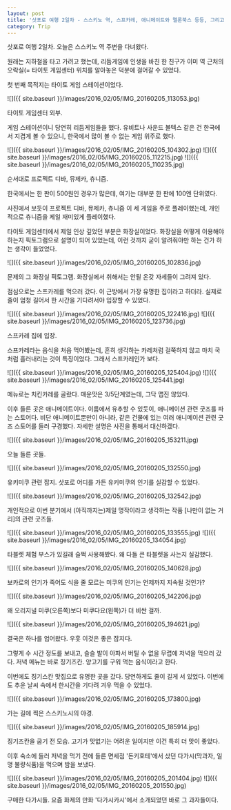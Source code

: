 ```yaml
---
layout: post
title: '삿포로 여행 2일차 - 스스키노 역, 스프카레, 애니메이트와 멜론북스 등등, 그리고 징기스칸'
category: Trip
---
```


삿포로 여행 2일차. 오늘은 스스키노 역 주변을 다녀왔다.

원래는 지하철을 타고 가려고 했는데, 리듬게임에 인생을 바친 한 친구가 이미 역 근처의 오락실(= 타이토 게임센터) 위치를 알아놓은 덕분에 걸어갈 수 있었다.

첫 번째 목적지는 타이토 게임 스테이션이었다.

![]({{ site.baseurl }}/images/2016_02/05/IMG_20160205_113053.jpg)

<span class="italics">타이토 게임센터 외부.</span>

게임 스테이션이니 당연히 리듬게임들을 했다. 유비트나 사운드 볼텍스 같은 건 한국에서 지겹게 볼 수 있으니, 한국에서 많이 볼 수 없는 게임 위주로 했다.

![]({{ site.baseurl }}/images/2016_02/05/IMG_20160205_104302.jpg) ![]({{ site.baseurl }}/images/2016_02/05/IMG_20160205_112215.jpg) ![]({{ site.baseurl }}/images/2016_02/05/IMG_20160205_110235.jpg)

<span class="italics">순서대로 프로젝트 디바, 뮤제카, 츄니즘.</span>

한국에서는 한 판이 500원인 경우가 많은데, 여기는 대부분 한 판에 100엔 단위였다.

사진에서 보듯이 프로젝트 디바, 뮤제카, 츄니즘 이 세 게임을 주로 플레이했는데, 개인적으로 츄니즘을 제일 재미있게 플레이했다.

타이토 게임센터에서 제일 인상 깊었던 부분은 화장실이었다. 화장실을 어떻게 이용해야 하는지 픽토그램으로 설명이 되어 있었는데, 이런 것까지 굳이 알려줘야만 하는 건가 하는 생각이 들었었다.

![]({{ site.baseurl }}/images/2016_02/05/IMG_20160205_102836.jpg)

<span class="italics">문제의 그 화장실 픽토그램. 화장실에서 취해서는 안될 온갖 자세들이 그려져 있다.</span>

점심으로는 스프카레를 먹으러 갔다. 이 근방에서 가장 유명한 집이라고 하더라. 실제로 줄이 엄청 길어서 한 시간을 기다려서야 입장할 수 있었다.

![]({{ site.baseurl }}/images/2016_02/05/IMG_20160205_122416.jpg) ![]({{ site.baseurl }}/images/2016_02/05/IMG_20160205_123736.jpg)

<span class="italics">스프카레 집에 입장.</span>

스프카레라는 음식을 처음 먹어봤는데, 흔히 생각하는 카레처럼 걸쭉하지 않고 마치 국처럼 흘러내리는 것이 특징이었다. 그래서 스프카레인가 보다.

![]({{ site.baseurl }}/images/2016_02/05/IMG_20160205_125404.jpg) ![]({{ site.baseurl }}/images/2016_02/05/IMG_20160205_125441.jpg)

<span class="italics">메뉴로는 치킨카레를 골랐다. 매운맛은 3/5단계였는데, 그닥 맵진 않았다.</span>

이후 들른 곳은 애니메이트이다. 이름에서 유추할 수 있듯이, 애니메이션 관련 굿즈를 파는 스토어다. 비단 애니메이트뿐만이 아니라, 같은 건물에 있는 여러 애니메이션 관련 굿즈 스토어를 들러 구경했다. 자세한 설명은 사진을 통해서 대신하겠다.

![]({{ site.baseurl }}/images/2016_02/05/IMG_20160205_153211.jpg)

<span class="italics">오늘 들른 곳들.</span>

![]({{ site.baseurl }}/images/2016_02/05/IMG_20160205_132550.jpg)

<span class="italics">유키미쿠 관련 잡지. 삿포로 어디를 가든 유키미쿠의 인기를 실감할 수 있었다.</span>

![]({{ site.baseurl }}/images/2016_02/05/IMG_20160205_132542.jpg)

<span class="italics">개인적으로 이번 분기에서 (아직까지는)제일 명작이라고 생각하는 작품 [나만이 없는 거리]의 관련 굿즈들.</span>

![]({{ site.baseurl }}/images/2016_02/05/IMG_20160205_133555.jpg) ![]({{ site.baseurl }}/images/2016_02/05/IMG_20160205_134054.jpg)

<span class="italics">타블렛 체험 부스가 있길래 슬쩍 사용해봤다. 왜 다들 큰 타블렛을 사는지 실감했다.</span>

![]({{ site.baseurl }}/images/2016_02/05/IMG_20160205_140628.jpg)

<span class="italics">보카로의 인기가 죽어도 식을 줄 모르는 미쿠의 인기는 언제까지 지속될 것인가?</span>

![]({{ site.baseurl }}/images/2016_02/05/IMG_20160205_142206.jpg)

<span class="italics">왜 오리지널 미쿠(오른쪽)보다 미쿠다요(왼쪽)가 더 비싼 걸까.</span>

![]({{ site.baseurl }}/images/2016_02/05/IMG_20160205_194621.jpg)

<span class="italics">결국은 하나를 업어왔다. 우훗 이것은 좋은 잡지다.</span>

그렇게 수 시간 정도를 보내고, 슬슬 발이 아파서 버틸 수 없을 무렵에 저녁을 먹으러 갔다. 저녁 메뉴는 바로 징기즈칸. 양고기를 구워 먹는 음식이라고 한다.

이번에도 징기스칸 맛집으로 유명한 곳을 갔다. 당연하게도 줄이 길게 서 있었다. 이번에도 추운 날씨 속에서 한시간을 기다려 겨우 먹을 수 있었다.

![]({{ site.baseurl }}/images/2016_02/05/IMG_20160205_173800.jpg)

<span class="italics">가는 길에 찍은 스스키노시의 야경.</span>

![]({{ site.baseurl }}/images/2016_02/05/IMG_20160205_185914.jpg)

<span class="italics">징기즈칸을 굽기 전 모습. 고기가 맛없기는 어려운 일이지만 이건 특히 더 맛이 좋았다.</span>

이후 숙소에 들러 저녁을 먹기 전에 들른 면세점 '돈키호테'에서 샀던 다가시(막과자, 일명 불량식품)을 먹으며 밤을 보냈다.

![]({{ site.baseurl }}/images/2016_02/05/IMG_20160205_201404.jpg) ![]({{ site.baseurl }}/images/2016_02/05/IMG_20160205_201550.jpg)

<span class="italics">구매한 다가시들. 요즘 화제의 만화 '다가시카시'에서 소개되었던 바로 그 과자들이다.</span>
